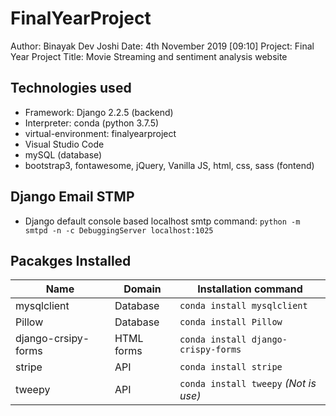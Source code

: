 # FinalYearProject

Author: Binayak Dev Joshi
Date: 4th November 2019 [09:10]
Project: Final Year Project
Title: Movie Streaming and sentiment analysis website


## Technologies used

* Framework: Django 2.2.5 (backend)
* Interpreter: conda (python 3.7.5)
* virtual-environment: finalyearproject
* Visual Studio Code
* mySQL (database)
* bootstrap3, fontawesome, jQuery, Vanilla JS, html, css, sass (fontend)


## Django Email STMP

* Django default console based localhost smtp
command: `python -m smtpd -n -c DebuggingServer localhost:1025`


## Pacakges Installed

| Name | Domain | Installation command |
| --- | ---| ---|
| mysqlclient | Database | `conda install mysqlclient` |
| Pillow | Database | `conda install Pillow` |
| django-crsipy-forms | HTML forms | `conda install django-crispy-forms` |
| stripe | API | `conda install stripe` |
| tweepy | API | `conda install tweepy` *(Not is use)* |
